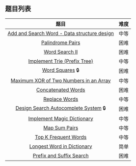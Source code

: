 ## 题目列表  
| 题目 | 难度 |  
|:---:|:---:|  
| [Add and Search Word - Data structure design](add-and-search-word-data-structure-design/question.md) | 中等 |   
| [Palindrome Pairs](palindrome-pairs/question.md) | 困难 |   
| [Word Search II](word-search-ii/question.md) | 困难 |   
| [Implement Trie (Prefix Tree)](implement-trie-prefix-tree/question.md) | 中等 |   
| [Word Squares](word-squares/question.md) :lock: | 困难 |   
| [Maximum XOR of Two Numbers in an Array](maximum-xor-of-two-numbers-in-an-array/question.md) | 中等 |   
| [Concatenated Words](concatenated-words/question.md) | 困难 |   
| [Replace Words](replace-words/question.md) | 中等 |   
| [Design Search Autocomplete System](design-search-autocomplete-system/question.md) :lock: | 困难 |   
| [Implement Magic Dictionary](implement-magic-dictionary/question.md) | 中等 |   
| [Map Sum Pairs](map-sum-pairs/question.md) | 中等 |   
| [Top K Frequent Words](top-k-frequent-words/question.md) | 中等 |   
| [Longest Word in Dictionary](longest-word-in-dictionary/question.md) | 简单 |   
| [Prefix and Suffix Search](prefix-and-suffix-search/question.md) | 困难 |   
